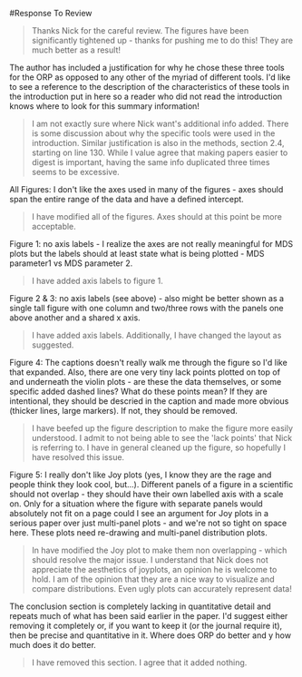 #Response To Review

> Thanks Nick for the careful review. The figures have been significantly tightened up - thanks for pushing me to do this! They are much better as a result!

The author has included a justification for why he chose these three tools for the ORP as opposed to any other of the myriad of different tools. I'd like to see a reference to the description of the characteristics of these tools in the introduction put in here so a reader who did not read the introduction knows where to look for this summary information!

> I am not exactly sure where Nick want's additional info added. There is some discussion about why the specific tools were used in the introduction. Similar justification is also in the methods, section 2.4, starting on line 130. While I value agree that making papers easier to digest is important, having the same info duplicated three times seems to be excessive.

All Figures: I don't like the axes used in many of the figures - axes should span the entire range of the data and have a defined intercept.

> I have modified all of the figures. Axes should at this point be more acceptable.

Figure 1: no axis labels - I realize the axes are not really meaningful for MDS plots but the labels should at least state what is being plotted - MDS parameter1 vs MDS parameter 2.

> I have added axis labels to figure 1.

Figure 2 & 3: no axis labels (see above) - also might be better shown as a single tall figure with one column and two/three rows with the panels one above another and a shared x axis.

> I have added axis labels. Additionally, I have changed the layout as suggested.

Figure 4: The captions doesn't really walk me through the figure so I'd like that expanded. Also, there are one very tiny lack points plotted on top of and underneath the violin plots - are these the data themselves, or some specific added dashed lines? What do these points mean? If they are intentional, they should be descried in the caption and made more obvious (thicker lines, large markers). If not, they should be removed.

> I have beefed up the figure description to make the figure more easily understood. I admit to not being able to see the 'lack points' that Nick is referring to. I have in general cleaned up the figure, so hopefully I have resolved this issue.  

Figure 5: I really don't like Joy plots (yes, I know they are the rage and people think they look cool, but...). Different panels of a figure in a scientific should not overlap - they should have their own labelled axis with a scale on. Only for a situation where the figure with separate panels would absolutely not fit on a page could I see an argument for Joy plots in a serious paper over just multi-panel plots - and we're not so tight on space here. These plots need re-drawing and multi-panel distribution plots.

> In have modified the Joy plot to make them non overlapping - which should resolve the major issue. I understand that Nick does not appreciate the aesthetics of joyplots, an opinion he is welcome to hold. I am of the opinion that they are a nice way to visualize and compare distributions. Even ugly plots can accurately represent data!

 The conclusion section is completely lacking in quantitative detail and repeats much of what has been said earlier in the paper. I'd suggest either removing it completely or, if you want to keep it (or the journal require it), then be precise and quantitative in it. Where does ORP do better and y how much does it do better.

 > I have removed this section. I agree that it added nothing.
